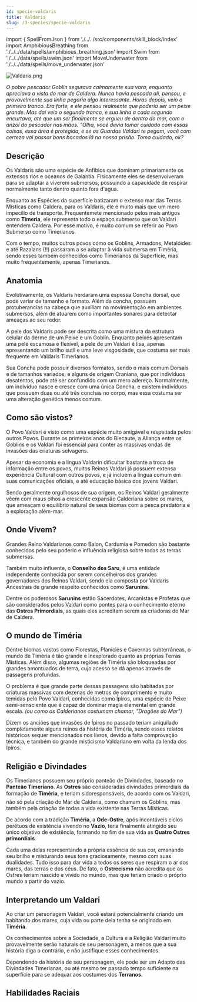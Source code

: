 ```yaml
---
id: specie-valdaris
title: Valdaris
slug: /3-species/specie-valdaris
---
```


import { SpellFromJson } from './../../src/components/skill_block/index'
import AmphibiousBreathing from './../../data/spells/amphibious_breathing.json'
import Swim from './../../data/spells/swim.json'
import MoveUnderwater from './../../data/spells/move_underwater.json'

![Valdaris.png](https://s3.us-west-2.amazonaws.com/fabulas-e-goblins-book/%5Cvscode%5Cf58c81f6-ca3c-4d7b-930e-31d6719a2624.png)

*O pobre pescador Goblin segurava calmamente sua vara, enquanto apreciava a vista do mar de Caldera. Nunca havia pescada ali, pensou, e provavelmente sua linha pegaria algo interessante. Horas depois, veio o primeiro tranco. Era forte, e ele pensou realmente que poderia ser um peixe grande. Mas daí veio o segundo tranco, e sua linha a cada segundo encurtava, até que um ser finalmente se ergueu de dentro do mar, com o anzol do pescador nas mãos. "Olha, você devia tomar cuidado com essas coisas, essa área é protegida, e se os Guardas Valdari te pegam, você com certeza vai passar bons bocados lá na nossa prisão. Toma cuidado, ok?*

## Descrição

Os Valdaris são uma espécie de Anfíbios que dominam primariamente os extensos rios e oceanos de Galantia. Fisicamente eles se desenvolveram para se adaptar a viverem submersos, possuindo a capacidade de respirar normalmente tanto dentro quanto fora d'agua.

Enquanto as Espécies da superfície batizaram o extenso mar das Terras Místicas como Caldera, para os Valdaris, ele é muito mais que um mero impecílio de transporte. Frequentemete mencionado pelos mais antigos como **Timeria**, ele representa todo o espaço submerso que os Valdari entendem Caldera. Por esse motivo, é muito comum se referir ao Povo Submerso como Timerianos.

Com o tempo, muitos outros povos como os Goblins, Armadons, Metalóides e até Razalans (!!) passaram a se adaptar à vida submersa em Timéria, sendo esses também conhecidos como Timerianos da Superfície, mas muito frequentemente, apenas Timerianos.

## Anatomia

Evolutivamente, os Valdaris herdaram uma espessa Concha dorsal, que pode variar de tamanho e formato. Além da concha, possuem protuberancias na cabeça que auxiliam na movimentação em ambientes submersos, além de atuarem como importantes sonares para detectar ameaças ao seu redor.

A pele dos Valdaris pode ser descrita como uma místura da estrutura celular da derme de um Peixe e um Goblin. Enquanto peixes apresentam uma pele escamosa e flexível, a pele de um Valdari é lisa, apenas apresentando um brilho sutil e uma leve visgosidade, que costuma ser mais frequente em Valdaris Timerianos.

Sua Concha pode possuir diversos formatos, sendo o mais comum Dorsais e de tamanhos variados, e alguns de origem Craniana, que por indivíduos desatentos, pode até ser confundido com um mero adereço.
Normalmente, um indivíduo nasce e cresce com uma única Concha, e existem indivíduos que possuem duas ou até três conchas no corpo, mas essa costuma ser uma alteração genética menos comum.

## Como são vistos?

O Povo Valdari é visto como uma espécie muito amigável e respeitada pelos outros Povos.
Durante os primeiros anos do Blecaute, a Aliança entre os Goblins e os Valdari foi essencial para conter as massivas ondas de invasões das criaturas selvagens.

Apesar da economia e a lingua Valdarin dificultar bastante a troca de informação entre os povos, muitos Reinos Valdari já possuem extensa experiência Cultural com outros povos, e já incluem a lingua comum em suas comunicações oficiais, e até educação básica dos jovens Valdari.

Sendo geralmente orgulhosos de sua origem, os Reinos Valdari geralmente vêem com maus olhos a crescente expansão Calderiana sobre os mares, que ameaçam o equilíbrio natural de seus biomas com a pesca predatória e a exploração além-mar.

## Onde Vivem?

Grandes Reino Valdarianos como Baion, Cardumia e Pomedon são bastante conhecidos pelo seu poderio e influência religiosa sobre todas as terras submersas.

Também muito influente, o **Conselho dos Saru**, é uma entidade independente conhecida por serem conselheiros dos grandes governadores dos Reinos Valdari, sendo ela composta por Valdaris Ancestrais de grande respeito conhecidos como **Sarunins**.

Dentre os poderosos **Sarunins** estão Sacerdotes, Arcanistas e Profetas que são considerados pelos Valdari como pontes para o conhecimento eterno das **Ostres Primordiais**, as quais eles acreditam serem as criadoras do Mar de Caldera.

## O mundo de Timéria

Dentre biomas vastos como Florestas, Planícies e Cavernas subterrâneas, o mundo de Timéria é tão grande e inexplorado quanto as próprias Terras Místicas. 
Além disso, algumas regiões de Timéria são bloqueadas por grandes amontuados de terra, cujo acesso se dá apenas através de passagens profundas.

O problema é que grande parte dessas passagens são habitadas por criaturas massivas com dezenas de metros de comprimento e muito temidas pelo Povo Valdari, conhecidas como Ípiros, uma espécie de Peixe semi-sensciente que é capaz de dominar magia elemental em grande escala. *(ou como os Calderianos costumam chamar, "Dragões do Mar")*

Dizem os anciões que invasões de Ípiros no passado teriam aniquilado completamente alguns reinos da história de Timéria, sendo esses relatos históricos sequer mencionados nos livros, devido a falta comprovação técnica, e também do grande misticismo Valdariano em volta da lenda dos Ípiros.

## Religião e Divindades

Os Timerianos possuem seu próprio panteão de Divindades, baseado no **Panteão Timeriano**.
As **Ostres** são consideradas divindades primordiais da formação de **Timéria**, e teriam sidoresponsáveis, de acordo com os Valdari, não só pela criação do Mar de Calderia, como chamam os Goblins, mas também pela criação de todas a vida existente nas Terras Místicas.

De acordo com a tradição **Timéria**, a **Ode-Ostre**, após incontáveis ciclos perétuos de existência vivendo no **Vazio**, teria finalmente atingido seu único objetivo de existência, formando no fim de sua vida as **Quatro Ostres primordiais**.

Cada uma delas representando a própria essência de sua cor, emanando seu brilho e misturando seus tons graciosamente, mesmo com suas dualidades. Tudo isso para dar vida a todos os seres que respiram o ar dos mares, das terras e dos céus.
De fato, o **Ostrecismo** não acredita que as Ostres teriam nascido e vivido no mundo, mas que teriam criado o próprio mundo a partir do vazio.

## Interpretando um Valdari

Ao criar um personagem Valdari, você estará potencialmente criando um habitando dos mares, cuja vida ou parte dela tenha se originado em **Timéria**. 

Os conhecimentos sobre a Sociedade, a Cultura e a Religião Valdari muito provavelmente serão naturais de seu personagem, a menos que a sua história diga o contrário, e não justifique esses conhecimentos.

Dependendo da história de seu personagem, ele pode ser um Adapto das Divindades Timerianas, ou até mesmo ter passado tempo suficiente na superfície para se adequar aos costumes dos **Terranos**.

## Habilidades Raciais

<SpellFromJson spellData={AmphibiousBreathing} />

<SpellFromJson spellData={Swim} />

<SpellFromJson spellData={MoveUnderwater} />